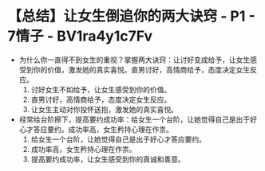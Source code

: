 # 【总结】让女生倒追你的两大诀窍 - P1 - 7情子 - BV1ra4y1c7Fv

-   为什么你一直得不到女生的重视？掌握两大诀窍：让讨好变成给予，让女生感受到你的价值，激发她的真实喜悦。直男讨好，高情商给予，态度决定女生反应。
    1.  讨好女生不如给予，让女生感受到你的价值。
    2.  直男讨好，高情商给予，态度决定女生反应。
    3.  让女生主动对你投怀送抱，激发她的真实喜悦。
-   经常给台阶擦下，提高要约成功率：给女生一个台阶，让她觉得自己是出于好心才答应要约。成功率高，女生矜持心理在作祟。
    1.  给女生一个台阶，让她觉得自己是出于好心才答应要约。
    2.  成功率高，女生矜持心理在作祟。
    3.  提高要约成功率，让女生感受到你的真诚和善意。